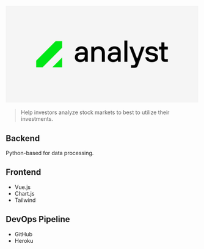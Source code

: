 #

![analyst](logo-padded.png)

> Help investors analyze stock markets to best to utilize their investments.

## Backend

Python-based for data processing.

## Frontend

- Vue.js
- Chart.js
- Tailwind

## DevOps Pipeline

- GitHub
- Heroku

